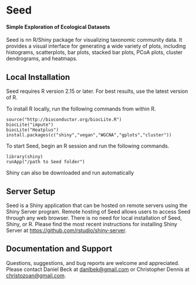 # Seed
#### Simple Exploration of Ecological Datasets

Seed is nn R/Shiny package for visualizing taxonomic community data. It provides a visual interface for generating a wide variety of plots, including histograms, scatterplots, bar plots, stacked bar plots, PCoA plots, cluster dendrograms, and heatmaps.

## Local Installation

Seed requires R version 2.15 or later. For best results, use the latest version of R.

To install R locally, run the following commands from within R.
```
source("http://bioconductor.org/biocLite.R") 	
biocLite("impute")
biocLite("Heatplus")
install.packages(c("shiny","vegan","WGCNA","gplots","cluster"))
```

To start Seed, begin an R session and run the following commands.
```
library(shiny)
runApp("/path to Seed folder")
```

Shiny can also be downloaded and run automatically 

## Server Setup

Seed is a Shiny application that can be hosted on remote servers using the Shiny Server program. Remote hosting of Seed allows users to access Seed through any web browser. There is no need for local installation of Seed, Shiny, or R. Please find the most recent instructions for installing Shiny Server at https://github.com/rstudio/shiny-server. 


## Documentation and Support

Questions, suggestions, and bug reports are welcome and appreciated. Please contact Daniel Beck at danlbek@gmail.com or Christopher Dennis at christozoan@gmail.com.

